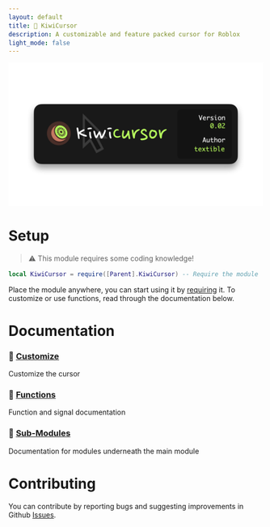 ```yaml
---
layout: default
title: 🥝 KiwiCursor
description: A customizable and feature packed cursor for Roblox
light_mode: false
---
```


![KiwiCursor001](https://raw.githubusercontent.com/TextibIe/kiwicursor/refs/heads/main/assets/images/KiwiCursor002.png)

# Setup

> ⚠️ This module requires some coding knowledge!

```lua
local KiwiCursor = require([Parent].KiwiCursor) -- Require the module
```

Place the module anywhere, you can start using it by [requiring](https://create.roblox.com/docs/reference/engine/classes/ModuleScript) it. To customize or use functions, read through the documentation below.

# Documentation

### 🥝 [Customize](./customize-page.html)
Customize the cursor

### 🥝 [Functions](./functions-page.html)
Function and signal documentation

### 🥝 [Sub-Modules](./submodules-page.html) 
Documentation for modules underneath the main module

# Contributing

You can contribute by reporting bugs and suggesting improvements in Github [Issues](https://github.com/TextibIe/kiwicursor/issues).
